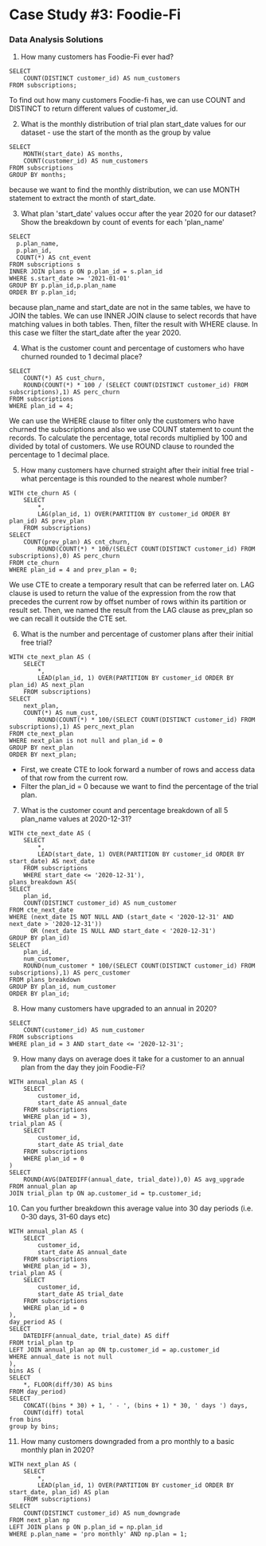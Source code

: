 # Case Study #3: Foodie-Fi

### Data Analysis Solutions
1. How many customers has Foodie-Fi ever had?
```
SELECT
	COUNT(DISTINCT customer_id) AS num_customers
FROM subscriptions;
```
To find out how many customers Foodie-fi has, we can use COUNT and DISTINCT to return different values of customer_id.

2. What is the monthly distribution of trial plan start_date values for our dataset - use the start of the month as the group by value
```
SELECT
	MONTH(start_date) AS months,
	COUNT(customer_id) AS num_customers
FROM subscriptions
GROUP BY months;
```
because we want to find the monthly distribution, we can use MONTH statement to extract the month of start_date.

3. What plan 'start_date' values occur after the year 2020 for our dataset? Show the breakdown by count of events for each 'plan_name'
```
SELECT
  p.plan_name,
  p.plan_id,
  COUNT(*) AS cnt_event
FROM subscriptions s
INNER JOIN plans p ON p.plan_id = s.plan_id
WHERE s.start_date >= '2021-01-01'
GROUP BY p.plan_id,p.plan_name
ORDER BY p.plan_id;
```
because plan_name and start_date are not in the same tables, we have to JOIN the tables. We can use INNER JOIN clause to select records that have matching values in both tables.
Then, filter the result with WHERE clause. In this case we filter the start_date after the year 2020.

4. What is the customer count and percentage of customers who have churned rounded to 1 decimal place?
```
SELECT
    COUNT(*) AS cust_churn,
    ROUND(COUNT(*) * 100 / (SELECT COUNT(DISTINCT customer_id) FROM subscriptions),1) AS perc_churn
FROM subscriptions
WHERE plan_id = 4;
```
We can use the WHERE clause to filter only the customers who have churned the subscriptions and also we use COUNT statement to count the records.
To calculate the percentage, total records multiplied by 100 and divided by total of customers. We use ROUND clause to rounded the percentage to 1 decimal place.

5. How many customers have churned straight after their initial free trial - what percentage is this rounded to the nearest whole number?
```
WITH cte_churn AS (
	SELECT
		*,
		LAG(plan_id, 1) OVER(PARTITION BY customer_id ORDER BY plan_id) AS prev_plan
	FROM subscriptions)
SELECT
	COUNT(prev_plan) AS cnt_churn,
    	ROUND(COUNT(*) * 100/(SELECT COUNT(DISTINCT customer_id) FROM subscriptions),0) AS perc_churn
FROM cte_churn
WHERE plan_id = 4 and prev_plan = 0;
```
We use CTE to create a temporary result that can be referred later on. LAG clause is used to return the value of the expression from the row that precedes the current row by offset number of rows within its partition or result set. Then, we named the result from the LAG clause as prev_plan so we can recall it outside the 
CTE set.

6. What is the number and percentage of customer plans after their initial free trial?
```
WITH cte_next_plan AS (
	SELECT
		*,
		LEAD(plan_id, 1) OVER(PARTITION BY customer_id ORDER BY plan_id) AS next_plan
	FROM subscriptions)
SELECT
	next_plan,
	COUNT(*) AS num_cust,
    	ROUND(COUNT(*) * 100/(SELECT COUNT(DISTINCT customer_id) FROM subscriptions),1) AS perc_next_plan
FROM cte_next_plan
WHERE next_plan is not null and plan_id = 0
GROUP BY next_plan
ORDER BY next_plan;
```
* First, we create CTE to look forward a  number of rows and access data of that row from the current row.
* Filter the plan_id = 0 because we want to find the percentage of the trial plan.

7. What is the customer count and percentage breakdown of all 5 plan_name values at 2020-12-31?
```
WITH cte_next_date AS (
	SELECT
		*,
		LEAD(start_date, 1) OVER(PARTITION BY customer_id ORDER BY start_date) AS next_date
	FROM subscriptions
    WHERE start_date <= '2020-12-31'),
plans_breakdown AS(
SELECT
	plan_id,
    COUNT(DISTINCT customer_id) AS num_customer
FROM cte_next_date
WHERE (next_date IS NOT NULL AND (start_date < '2020-12-31' AND next_date > '2020-12-31'))
      OR (next_date IS NULL AND start_date < '2020-12-31')
GROUP BY plan_id)
SELECT
	plan_id,
	num_customer,
    ROUND(num_customer * 100/(SELECT COUNT(DISTINCT customer_id) FROM subscriptions),1) AS perc_customer
FROM plans_breakdown
GROUP BY plan_id, num_customer
ORDER BY plan_id;
```

8. How many customers have upgraded to an annual in 2020?
```
SELECT
	COUNT(customer_id) AS num_customer
FROM subscriptions
WHERE plan_id = 3 AND start_date <= '2020-12-31';
```

9. How many days on average does it take for a customer to an annual plan from the day they join Foodie-Fi?
```
WITH annual_plan AS (
	SELECT
		customer_id,
        start_date AS annual_date
	FROM subscriptions
    WHERE plan_id = 3),
trial_plan AS (
	SELECT
		customer_id,
        start_date AS trial_date
	FROM subscriptions
    WHERE plan_id = 0
)
SELECT
	ROUND(AVG(DATEDIFF(annual_date, trial_date)),0) AS avg_upgrade
FROM annual_plan ap
JOIN trial_plan tp ON ap.customer_id = tp.customer_id;
```

10. Can you further breakdown this average value into 30 day periods (i.e. 0-30 days, 31-60 days etc)
```
WITH annual_plan AS (
	SELECT
		customer_id,
        start_date AS annual_date
	FROM subscriptions
    WHERE plan_id = 3),
trial_plan AS (
	SELECT
		customer_id,
        start_date AS trial_date
	FROM subscriptions
    WHERE plan_id = 0
),
day_period AS (
SELECT
	DATEDIFF(annual_date, trial_date) AS diff
FROM trial_plan tp
LEFT JOIN annual_plan ap ON tp.customer_id = ap.customer_id
WHERE annual_date is not null
),
bins AS (
SELECT
	*, FLOOR(diff/30) AS bins
FROM day_period)
SELECT
	CONCAT((bins * 30) + 1, ' - ', (bins + 1) * 30, ' days ') days,
	COUNT(diff) total
from bins
group by bins;
```

11. How many customers downgraded from a pro monthly to a basic monthly plan in 2020?
```
WITH next_plan AS (
	SELECT 
		*,
		LEAD(plan_id, 1) OVER(PARTITION BY customer_id ORDER BY start_date, plan_id) AS plan
	FROM subscriptions)
SELECT
	COUNT(DISTINCT customer_id) AS num_downgrade
FROM next_plan np
LEFT JOIN plans p ON p.plan_id = np.plan_id
WHERE p.plan_name = 'pro monthly' AND np.plan = 1;
```
